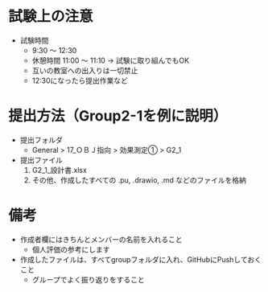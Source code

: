 # 試験上の注意
- 試験時間
  - 9:30 ～ 12:30
  - 休憩時間 11:00 〜 11:10 → 試験に取り組んでもOK
  - 互いの教室への出入りは一切禁止
  - 12:30になったら提出作業など

# 提出方法（Group2-1を例に説明）
- 提出フォルダ
  - General > 17_ＯＢＪ指向 > 効果測定① > G2_1
- 提出ファイル
    1. G2_1_設計書.xlsx
    2. その他、作成したすべての .pu, .drawio, .md などのファイルを格納

# 備考
- 作成者欄にはきちんとメンバーの名前を入れること
  - 個人評価の参考にします
- 作成したファイルは、すべてgroupフォルダに入れ、GitHubにPushしておくこと
  - グループでよく振り返りをすること

